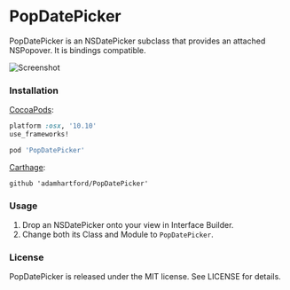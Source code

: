 # PopDatePicker
PopDatePicker is an NSDatePicker subclass that provides an attached NSPopover. It is bindings compatible.

![Screenshot](https://db.tt/MMuANl1a)

### Installation

[CocoaPods](https://cocoapods.org):
``` ruby
platform :osx, '10.10'
use_frameworks!

pod 'PopDatePicker'
```

[Carthage](https://github.com/Carthage/Carthage):
```
github 'adamhartford/PopDatePicker'
```

### Usage

1. Drop an NSDatePicker onto your view in Interface Builder.
2. Change both its Class and Module to `PopDatePicker`.

### License
PopDatePicker is released under the MIT license. See LICENSE for details.
